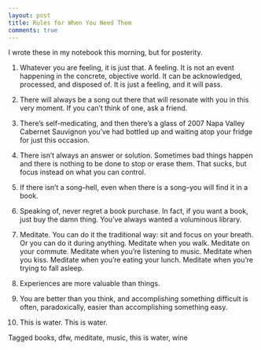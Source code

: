 ```yaml
---
layout: post
title: Rules for When You Need Them
comments: true
---
```


I wrote these in my notebook this morning, but for posterity.

1. Whatever you are feeling, it is just that. A feeling. It is not an event happening in the concrete, objective world. It can be acknowledged, processed, and disposed of. It is just a feeling, and it will pass.

2. There will always be a song out there that will resonate with you in this very moment. If you can’t think of one, ask a friend.

3. There’s self-medicating, and then there’s a glass of 2007 Napa Valley Cabernet Sauvignon you’ve had bottled up and waiting atop your fridge for just this occasion.

4. There isn’t always an answer or solution. Sometimes bad things happen and there is nothing to be done to stop or erase them. That sucks, but focus instead on what you can control.

5. If there isn’t a song–hell, even when there is a song–you will find it in a book.

6. Speaking of, never regret a book purchase. In fact, if you want a book, just buy the damn thing. You’ve always wanted a voluminous library.

7. Meditate. You can do it the traditional way: sit and focus on your breath. Or you can do it during anything. Meditate when you walk. Meditate on your commute. Meditate when you’re listening to music. Meditate when you kiss. Meditate when you’re eating your lunch. Meditate when you’re trying to fall asleep.

8. Experiences are more valuable than things.

9. You are better than you think, and accomplishing something difficult is often, paradoxically, easier than accomplishing something easy.

10. This is water. This is water.

Tagged books, dfw, meditate, music, this is water, wine